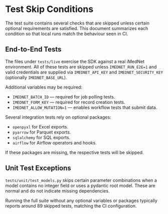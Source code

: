 # Test Skip Conditions

The test suite contains several checks that are skipped unless certain optional
requirements are satisfied. This document summarizes each condition so that local
runs match the behaviour seen in CI.

## End-to-End Tests
The files under `tests/live` exercise the SDK against a real iMedNet
environment. All of these tests are skipped unless `IMEDNET_RUN_E2E=1` and valid
credentials are supplied via `IMEDNET_API_KEY` and `IMEDNET_SECURITY_KEY`
(optionally `IMEDNET_BASE_URL`).

Additional variables may be required:

- `IMEDNET_BATCH_ID` &mdash; required for job polling tests.
- `IMEDNET_FORM_KEY` &mdash; required for record creation tests.
- `IMEDNET_ALLOW_MUTATION=1` &mdash; enables workflow tests that submit data.

Several integration tests rely on optional packages:

- `openpyxl` for Excel exports.
- `pyarrow` for Parquet exports.
- `sqlalchemy` for SQL exports.
- `airflow` for Airflow operators and hooks.

If these packages are missing, the respective tests will be skipped.

## Unit Test Exceptions
`tests/unit/test_models.py` skips certain parameter combinations when a model
contains no integer field or uses a pydantic root model. These are normal and do
not indicate missing dependencies.

Running the full suite without any optional variables or packages typically
reports around 89 skipped tests, matching the CI configuration.
